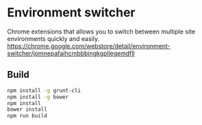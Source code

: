 # Environment switcher

Chrome extensions that allows you to switch between multiple site environments quickly and easily.
https://chrome.google.com/webstore/detail/environment-switcher/jomnepafaihcmbbbjngkgpllegemdfll

## Build

```bash
npm install -g grunt-cli
npm install -g bower
npm install
bower install
npm run build
```